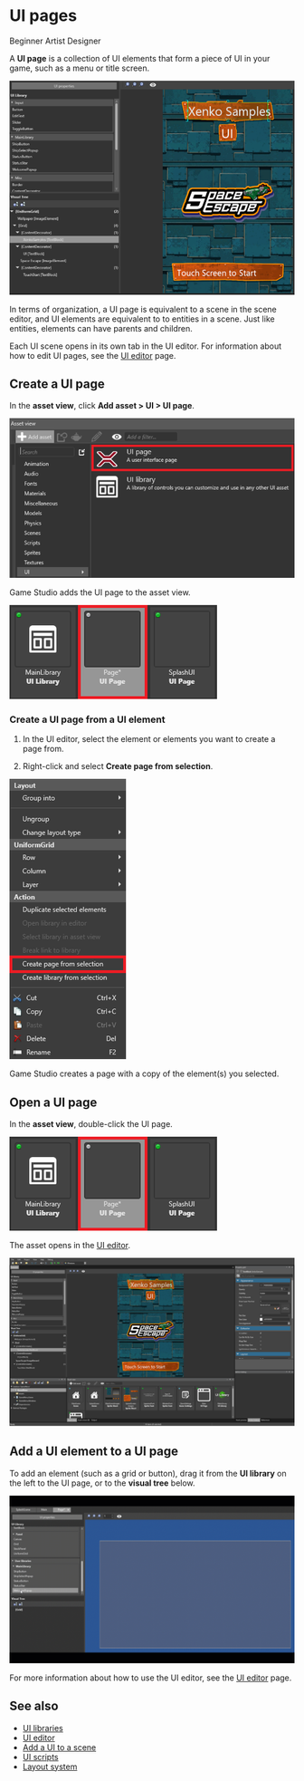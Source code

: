 # UI pages

<span class="label label-doc-level">Beginner</span>
<span class="label label-doc-audience">Artist</span>
<span class="label label-doc-audience">Designer</span>

A **UI page** is a collection of UI elements that form a piece of UI in your game, such as a menu or title screen.

![UI page](media/ui-page.png)

In terms of organization, a UI page is equivalent to a scene in the scene editor, and UI elements are equivalent to to entities in a scene. Just like entities, elements can have parents and children. 

Each UI scene opens in its own tab in the UI editor. For information about how to edit UI pages, see the [UI editor](ui-editor.md) page.

## Create a UI page

In the **asset view**, click **Add asset > UI > UI page**.

![Add UI page](media/add-ui-page.png)

Game Studio adds the UI page to the asset view.

![Added UI page](media/added-ui-page.png)

### Create a UI page from a UI element

1. In the UI editor, select the element or elements you want to create a page from.

2. Right-click and select **Create page from selection**.

![Create page from selection](media/create-page-from-selection.png)

Game Studio creates a page with a copy of the element(s) you selected.

## Open a UI page

In the **asset view**, double-click the UI page.

![Added UI page](media/added-ui-page.png)

The asset opens in the [UI editor](ui-editor.md).

![UI editor overview](media/ui-editor.png)

## Add a UI element to a UI page

To add an element (such as a grid or button), drag it from the **UI library** on the left to the UI page, or to the **visual tree** below.

![Add UI element](media/add-ui-element.gif)

For more information about how to use the UI editor, see the [UI editor](ui-editor.md) page.

## See also

* [UI libraries](ui-libraries.md)
* [UI editor](ui-editor.md)
* [Add a UI to a scene](add-a-ui-to-a-scene.md)
* [UI scripts](ui-scripts.md)
* [Layout system](layout-system.md)